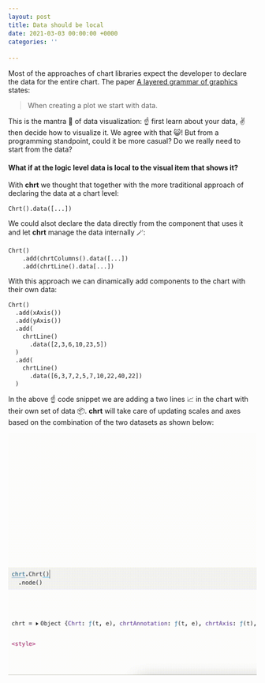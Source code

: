 ```yaml
---
layout: post
title: Data should be local
date: 2021-03-03 00:00:00 +0000
categories: ''

---
```

Most of the approaches of chart libraries expect the developer to declare the data for the entire chart. The paper [A layered grammar of graphics](http://vita.had.co.nz/papers/layered-grammar.html) states:

> When creating a plot we start with data.

This is the mantra 🙏 of data visualization: ☝️ first learn about your data, ✌️ then decide how to visualize it. We agree with that 😺! But from a programming standpoint, could it be more casual? Do we really need to start from the data?

#### What if at the logic level data is local to the visual item that shows it?

With **chrt** we thought that together with the more traditional approach of declaring the data at a chart level:

    Chrt().data([...])

We could alsot declare the data directly from the component that uses it and let **chrt** manage the data internally 🪄:

    Chrt()
        .add(chrtColumns().data([...])
        .add(chrtLine().data[...])

With this approach we can dinamically add components to the chart with their own data:

    Chrt()
      .add(xAxis())
      .add(yAxis())
      .add(
        chrtLine()
          .data([2,3,6,10,23,5])
      )
      .add(
        chrtLine()
          .data([6,3,7,2,5,7,10,22,40,22])
      )

In the above ☝️ code snippet we are adding a two lines 📈 in the chart with their own set of data 📦. **chrt** will take care of updating scales and axes based on the combination of the two datasets as shown below:

![](/assets/uploads/localdata.gif)